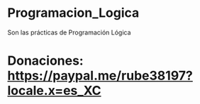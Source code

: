 # Programacion_Logica
Son las prácticas de Programación Lógica
# Donaciones: https://paypal.me/rube38197?locale.x=es_XC

